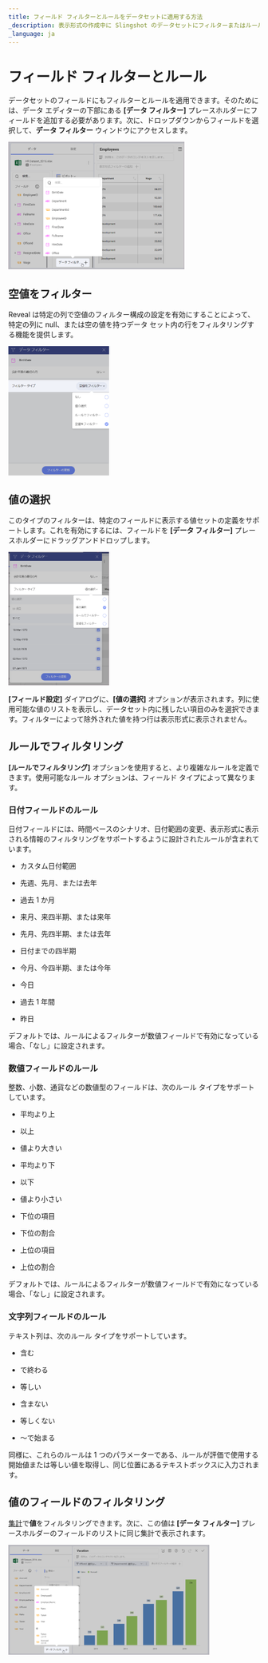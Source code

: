 ```yaml
---
title: フィールド フィルターとルールをデータセットに適用する方法
_description: 表示形式の作成中に Slingshot のデータセットにフィルターまたはルールを適用する方法を説明します。
_language: ja
---
```


# フィールド フィルターとルール

データセットのフィールドにもフィルターとルールを適用できます。そのためには、データ エディターの下部にある **[データ フィルター]** プレースホルダーにフィールドを追加する必要があります。次に、ドロップダウンからフィールドを選択して、**データ フィルター** ウィンドウにアクセスします。

<img src="images/data-filter-visualization-editor.png" alt="Adding data filter fields list" class="responsive-img" width="70%"/>

<a name='empty-values'></a>
## 空値をフィルター

Reveal は特定の列で空値のフィルター構成の設定を有効にすることによって、特定の列に null、または空の値を持つデータ セット内の行をフィルタリングする機能を提供します。

<img src="images/data-filter-filter-empty-values-option.png" alt="Filter Empty Values in the list of filter types" class="responsive-img" width="40%"/>

<a name='select-values'></a>
## 値の選択

このタイプのフィルターは、特定のフィールドに表示する値セットの定義をサポートします。これを有効にするには、フィールドを **[データ フィルター]** プレースホルダーにドラッグアンドドロップします。

<img src="images/data-filter-select-values.png" alt="Select Values option in the list of filter types" class="responsive-img" width="40%"/>

**[フィールド設定]** ダイアログに、**[値の選択]** オプションが表示されます。列に使用可能な値のリストを表示し、データセット内に残したい項目のみを選択できます。フィルターによって除外された値を持つ行は表示形式に表示されません。

## ルールでフィルタリング

**[ルールでフィルタリング]** オプションを使用すると、より複雑なルールを定義できます。使用可能なルール オプションは、フィールド タイプによって異なります。

<a name='rules'></a>
### 日付フィールドのルール

日付フィールドには、時間ベースのシナリオ、日付範囲の変更、表示形式に表示される情報のフィルタリングをサポートするように設計されたルールが含まれています。

  - カスタム日付範囲

  - 先週、先月、または去年

  - 過去 1 か月

  - 来月、来四半期、または来年

  - 先月、先四半期、または去年

  - 日付までの四半期

  - 今月、今四半期、または今年

  - 今日

  - 過去 1 年間

  - 昨日

デフォルトでは、ルールによるフィルターが数値フィールドで有効になっている場合、「なし」に設定されます。

### 数値フィールドのルール

整数、小数、通貨などの数値型のフィールドは、次のルール タイプをサポートしています。

  - 平均より上

  - 以上

  - 値より大きい

  - 平均より下

  - 以下

  - 値より小さい

  - 下位の項目

  - 下位の割合

  - 上位の項目

  - 上位の割合

デフォルトでは、ルールによるフィルターが数値フィールドで有効になっている場合、「なし」に設定されます。

### 文字列フィールドのルール

テキスト列は、次のルール タイプをサポートしています。

  - 含む

  - で終わる

  - 等しい

  - 含まない

  - 等しくない

  - ～で始まる

同様に、これらのルールは 1 つのパラメーターである、ルールが評価で使用する開始値または等しい値を取得し、同じ位置にあるテキストボックスに入力されます。

## 値のフィールドのフィルタリング

[集計](https://www.slingshotapp.io/en/help/docs/analytics/data-visualizations/fields/calculated-fields/aggregation)で**値**をフィルタリングできます。次に、この値は **[データ フィルター]** プレースホルダーのフィールドのリストに同じ集計で表示されます。

<img src="images/data-filters-values-list.png" alt="Data Filters Filtering in the Data Editor" class="responsive-img" width="80%"/>

